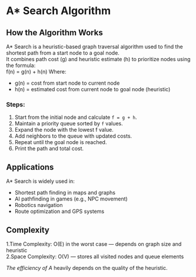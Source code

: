 #  A* Search Algorithm

## How the Algorithm Works
A* Search is a heuristic-based graph traversal algorithm used to find the shortest path from a start node to a goal node.  
It combines path cost (g) and heuristic estimate (h) to prioritize nodes using the formula:  
f(n) = g(n) + h(n)
Where:  
- g(n) = cost from start node to current node  
- h(n) = estimated cost from current node to goal node (heuristic)

### Steps:
1. Start from the initial node and calculate `f = g + h`.  
2. Maintain a priority queue sorted by `f` values.  
3. Expand the node with the lowest f value.  
4. Add neighbors to the queue with updated costs.  
5. Repeat until the goal node is reached.  
6. Print the path and total cost.

##  Applications
A* Search is widely used in:  
- Shortest path finding in maps and graphs  
- AI pathfinding in games (e.g., NPC movement)  
- Robotics navigation  
- Route optimization and GPS systems  

## Complexity
1.Time Complexity: O(E) in the worst case — depends on graph size and heuristic  
2.Space Complexity: O(V) — stores all visited nodes and queue elements  

*The efficiency of A* heavily depends on the quality of the heuristic.  

